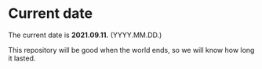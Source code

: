 # Current date

The current date is **2021.09.11.** (YYYY.MM.DD.)

This repository will be good when the world ends, so we will know how long it lasted.